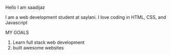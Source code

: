 Hello I am saadijaz


I am a web development student at saylani. 
I love coding in HTML, CSS, and Javascript

MY GOALS
1. Learn full stack web development
2. built awesome websites

